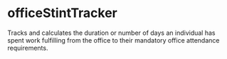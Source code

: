 # officeStintTracker
 Tracks and calculates the duration or number of days an individual has spent work fulfilling from the office to their mandatory office attendance requirements.
